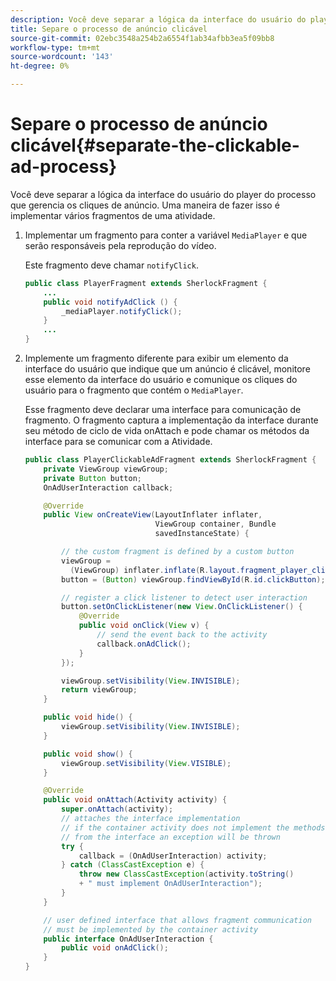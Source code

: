 ```yaml
---
description: Você deve separar a lógica da interface do usuário do player do processo que gerencia os cliques de anúncio. Uma maneira de fazer isso é implementar vários fragmentos de uma atividade.
title: Separe o processo de anúncio clicável
source-git-commit: 02ebc3548a254b2a6554f1ab34afbb3ea5f09bb8
workflow-type: tm+mt
source-wordcount: '143'
ht-degree: 0%

---
```


# Separe o processo de anúncio clicável{#separate-the-clickable-ad-process}

Você deve separar a lógica da interface do usuário do player do processo que gerencia os cliques de anúncio. Uma maneira de fazer isso é implementar vários fragmentos de uma atividade.

1. Implementar um fragmento para conter a variável `MediaPlayer` e que serão responsáveis pela reprodução do vídeo.

   Este fragmento deve chamar `notifyClick`.

   ```java
   public class PlayerFragment extends SherlockFragment { 
       ... 
       public void notifyAdClick () { 
           _mediaPlayer.notifyClick(); 
       } 
       ... 
   } 
   ```

1. Implemente um fragmento diferente para exibir um elemento da interface do usuário que indique que um anúncio é clicável, monitore esse elemento da interface do usuário e comunique os cliques do usuário para o fragmento que contém o `MediaPlayer`.

   Esse fragmento deve declarar uma interface para comunicação de fragmento. O fragmento captura a implementação da interface durante seu método de ciclo de vida onAttach e pode chamar os métodos da interface para se comunicar com a Atividade.

   ```java
   public class PlayerClickableAdFragment extends SherlockFragment { 
       private ViewGroup viewGroup; 
       private Button button; 
       OnAdUserInteraction callback; 
   
       @Override 
       public View onCreateView(LayoutInflater inflater,  
                                ViewGroup container, Bundle 
                                savedInstanceState) { 
   
           // the custom fragment is defined by a custom button 
           viewGroup =  
             (ViewGroup) inflater.inflate(R.layout.fragment_player_clickable_ad, container, false); 
           button = (Button) viewGroup.findViewById(R.id.clickButton); 
   
           // register a click listener to detect user interaction 
           button.setOnClickListener(new View.OnClickListener() { 
               @Override 
               public void onClick(View v) { 
                   // send the event back to the activity 
                   callback.onAdClick(); 
               } 
           }); 
   
           viewGroup.setVisibility(View.INVISIBLE); 
           return viewGroup; 
       } 
   
       public void hide() { 
           viewGroup.setVisibility(View.INVISIBLE); 
       } 
   
       public void show() { 
           viewGroup.setVisibility(View.VISIBLE);  
       } 
   
       @Override 
       public void onAttach(Activity activity) { 
           super.onAttach(activity); 
           // attaches the interface implementation 
           // if the container activity does not implement the methods  
           // from the interface an exception will be thrown 
           try { 
               callback = (OnAdUserInteraction) activity; 
           } catch (ClassCastException e) { 
               throw new ClassCastException(activity.toString() 
               + " must implement OnAdUserInteraction"); 
           }  
       } 
   
       // user defined interface that allows fragment communication 
       // must be implemented by the container activity 
       public interface OnAdUserInteraction { 
           public void onAdClick(); 
       } 
   } 
   ```
